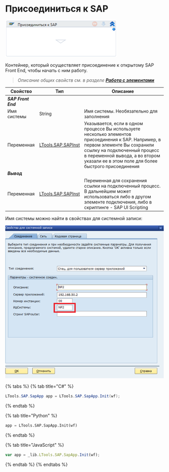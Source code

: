 # Присоединиться к SAP

![](<../../../.gitbook/assets/image (424).png>)

Контейнер, который осуществляет присоединение к открытому SAP Front End, чтобы начать с ним работу.

> *Описание общих свойств см. в разделе [**Работа с элементами**](https://docs.primo-rpa.ru/primo-rpa/primo-studio/process/elements)*

| Свойство   | Тип                | Описание                                                 |
| ---------- | ------------------ | -------------------------------------------------------- |
| ***SAP Front End***             |           |  |
| Имя системы | String            | Имя системы. Необязательно для заполнения |
| Переменная  | [LTools.SAP.SAPInst](https://docs.primo-rpa.ru/primo-rpa/g_elements/osnovnye-elementy/els_sap/datatypes/sapinst) | Указывается, если в одном процессе Вы используете несколько элементов присоединения к SAP. Например, в первом элементе Вы сохранили ссылку на подключенный процесс в переменной вывода, а во втором указали ее в этом поле для более быстрого присоединения |
| ***Вывод*** |  |  |
| Переменная | [LTools.SAP.SAPInst](https://docs.primo-rpa.ru/primo-rpa/g_elements/osnovnye-elementy/els_sap/datatypes/sapinst) | Переменная для сохранения ссылки на подключенный процесс. В дальнейшем может использоваться либо в другом элементе подключения, либо в скриптинге - SAP UI Scripting |

Имя системы можно найти в свойствах для системной записи:

![](<../../../.gitbook/assets/Имя системы.png>)


{% tabs %}
{% tab title="C#" %}
```csharp
LTools.SAP.SapApp app = LTools.SAP.SapApp.Init(wf);
```
{% endtab %}

{% tab title="Python" %}
```python
app = LTools.SAP.SapApp.Init(wf)
```
{% endtab %}

{% tab title="JavaScript" %}
```javascript
var app = _lib.LTools.SAP.SapApp.Init(wf);
```
{% endtab %}
{% endtabs %}
